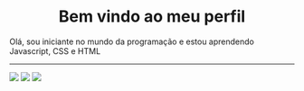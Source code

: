 <h1 align="center">Bem vindo ao meu perfil</h1>
Olá, sou iniciante no mundo da programação e estou aprendendo Javascript, CSS e HTML

*** 
<div><a href="https://instagram.com/dosswr" target="_blank"><img src="https://img.shields.io/badge/-Instagram-%23E4405F?style=for-the-badge&logo=instagram&logoColor=white" target="_blank"></a>
     <a href="https://www.linkedin.com/in/mtcatarina" target="_blank"><img src="https://img.shields.io/badge/-LinkedIn-%230077B5?style=for-the-badge&logo=linkedin&logoColor=white" target="_blank"></a> 
             <a href="https://twitter.com/DossWR" target="_blank"><img src="https://img.shields.io/badge/Twitter-1DA1F2?style=for-the-badge&logo=twitter&logoColor=white" target="_blank"></a> </div>